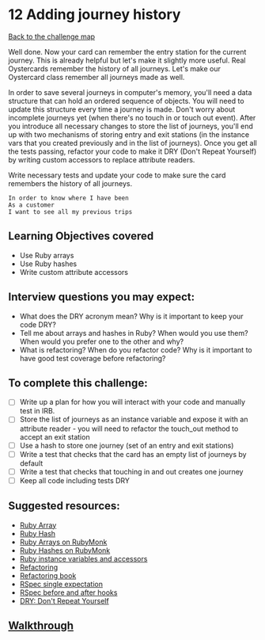 # 12 Adding journey history

[Back to the challenge map](README.md)

Well done. Now your card can remember the entry station for the current journey. This is already helpful but let's make it slightly more useful. Real Oystercards remember the history of all journeys. Let's make our Oystercard class remember all journeys made as well.

In order to save several journeys in computer's memory, you'll need a data structure that can hold an ordered sequence of objects. You will need to update this structure every time a journey is made. Don't worry about incomplete journeys yet (when there's no touch in or touch out event). After you introduce all necessary changes to store the list of journeys, you'll end up with two mechanisms of storing entry and exit stations (in the instance vars that you created previously and in the list of journeys). Once you get all the tests passing, refactor your code to make it DRY (Don't Repeat Yourself) by writing custom accessors to replace attribute readers.

Write necessary tests and update your code to make sure the card remembers the history of all journeys.

```
In order to know where I have been
As a customer
I want to see all my previous trips
```

## Learning Objectives covered
- Use Ruby arrays
- Use Ruby hashes
- Write custom attribute accessors

## Interview questions you may expect:
- What does the DRY acronym mean? Why is it important to keep your code DRY?
- Tell me about arrays and hashes in Ruby? When would you use them? When would you prefer one to the other and why?
- What is refactoring? When do you refactor code? Why is it important to have good test coverage before refactoring?

## To complete this challenge:
- [ ] Write up a plan for how you will interact with your code and manually test in IRB.
- [ ] Store the list of journeys as an instance variable and expose it with an attribute reader - you will need to refactor the touch_out method to accept an exit station
- [ ] Use a hash to store one journey (set of an entry and exit stations)
- [ ] Write a test that checks that the card has an empty list of journeys by default
- [ ] Write a test that checks that touching in and out creates one journey
- [ ] Keep all code including tests DRY

## Suggested resources:
- [Ruby Array](http://ruby-doc.org/core-2.2.2/Array.html)
- [Ruby Hash](http://ruby-doc.org/core-2.2.2/Hash.html)
- [Ruby Arrays on RubyMonk](https://rubymonk.com/learning/books/1-ruby-primer/chapters/1-arrays/lessons/2-arrays-introduction)
- [Ruby Hashes on RubyMonk](https://rubymonk.com/learning/books/1-ruby-primer/chapters/10-hashes-in-ruby/lessons/46-introduction-to-ruby-hashes)
- [Ruby instance variables and accessors](https://rubymonk.com/learning/books/4-ruby-primer-ascent/chapters/45-more-classes/lessons/110-instance-variables)
- [Refactoring](https://en.wikipedia.org/wiki/Code_refactoring)
- [Refactoring book](http://refactoring.com/)
- [RSpec single expectation](http://betterspecs.org/#single)
- [RSpec before and after hooks](https://www.relishapp.com/rspec/rspec-core/v/2-0/docs/hooks/before-and-after-hooks)
- [DRY: Don't Repeat Yourself](https://en.wikipedia.org/wiki/Don%27t_repeat_yourself)

## [Walkthrough](walkthroughs/12_journey_history.md)
